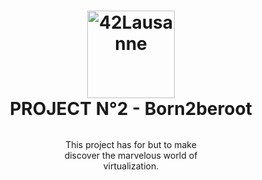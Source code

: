 <h1 align="center">
    <img alt="42Lausanne" title="42Lausanne" src="https://github.com/MarJC5/42Piscine/blob/main/doc/norminette/42_logo.svg" width="140"> </br>
    PROJECT N°2 - Born2beroot
    <h4 align="center" style="width: 50%; margin: 2rem auto; font-weight: normal;"> 
    This project has for but to make discover the marvelous world of virtualization. 
    </h4>
</h1>
